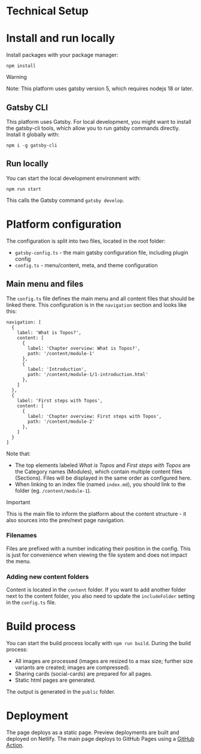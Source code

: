 # Technical Setup



# Install and run locally

Install packages with your package manager:

```
npm install
```

> [!WARNING]
> Note: This platform uses gatsby version 5, which requires nodejs 18 or later.

## Gatsby CLI

This platform uses Gatsby. For local development, you might want to install the gatsby-cli tools, which allow you to run gatsby commands directly. Install it globally with:

```
npm i -g gatsby-cli
```

## Run locally

You can start the local development environment with:

```
npm run start
```

This calls the Gatsby command `gatsby develop`.

# Platform configuration

The configuration is split into two files, located in the root folder:
* `gatsby-config.ts` - the main gatsby configuration file, including plugin config
* `config.ts` - menu/content, meta, and theme configuration

## Main menu and files

The `config.ts` file defines the main menu and all content files that should be linked there. This configuration is in the `navigation` section and looks like this:
```
navigation: [
  {
    label: 'What is Topos?',
    content: [
      {
        label: 'Chapter overview: What is Topos?',
        path: '/content/module-1'
      },
      {
        label: 'Introduction',
        path: '/content/module-1/1-introduction.html'
      },
    ]
  },
  {
    label: 'First steps with Topos',
    content: [
      {
        label: 'Chapter overview: First steps with Topos',
        path: '/content/module-2'
      },
    ]
  }
]
```

Note that:

* The top elements labeled _What is Topos_ and _First steps with Topos_ are the Category names (Modules), which contain multiple content files (Sections). Files will be displayed in the same order as configured here.
* When linking to an index file (named `index.md`), you should link to the folder (eg. `/content/module-1`).

> [!IMPORTANT]
> This is the main file to inform the platform about the content structure - it also sources into the prev/next page navigation.

### Filenames

Files are prefixed with a number indicating their position in the config. This is just for convenience when viewing the file system and does not impact the menu.

### Adding new content folders

Content is located in the `content` folder. If you want to add another folder next to the content folder, you also need to update the `includeFolder` setting in the `config.ts` file.

# Build process

You can start the build process locally with `npm run build`. During the build process:

* All images are processed (images are resized to a max size; further size variants are created; images are compressed).
* Sharing cards (social-cards) are prepared for all pages.
* Static html pages are generated.

The output is generated in the `public` folder.

# Deployment

The page deploys as a static page. Preview deployments are built and deployed on Netlify. The main page deploys to GitHub Pages using a [GitHub Action](.github/workflows/deploy.yml).

